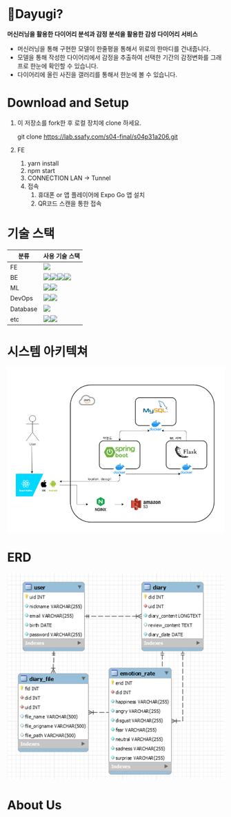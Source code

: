 # 🌵Dayugi?

**머신러닝을 활용한 다이어리 분석과 감정 분석을 활용한 감성 다이어리 서비스**

- 머신러닝을 통해 구현한 모델이 한줄평을 통해서 위로의 한마디를 건내줍니다.
- 모델을 통해 작성한 다이어리에서 감정을 추출하여 선택한 기간의 감정변화를 그래프로 한눈에 확인할 수 있습니다.
- 다이어리에 올린 사진을 갤러리를 통해서 한눈에 볼 수 있습니다.

# Download and Setup

1. 이 저장소를 fork한 후 로컬 장치에 clone 하세요.

   git clone https://lab.ssafy.com/s04-final/s04p31a206.git

2. FE

   1. yarn install
   2. npm start
   3. CONNECTION LAN → Tunnel
   4. 접속
      1. 휴대폰 or 앱 플레이어에 Expo Go 앱 설치
      2. QR코드 스캔을 통한 접속

# 기술 스택

| 분류     | 사용 기술 스택                                               |
| -------- | ------------------------------------------------------------ |
| FE       | <img src="https://img.shields.io/badge/ReactNative-0.64.4-green?logo=vue.js"> |
| BE       | <img src="https://img.shields.io/badge/Java-1.8-blue?logo=java"><img src="https://img.shields.io/badge/Python-3.8.5-blue?logo=python"><img src="https://img.shields.io/badge/Flask-1.1.2-blue?logo=flask"><img src="https://img.shields.io/badge/SpringBoot-2.4.3-green?logo=spring"> |
| ML       | <img src="https://img.shields.io/badge/Pytorch-1.8.1-red?logo=pytorch"><img src="https://img.shields.io/badge/Python-3.8.5-blue?logo=python"> |
| DevOps   | <img src="https://img.shields.io/badge/Jenkins-lightgrey?logo=jenkins"><img src="https://img.shields.io/badge/Docker-blue?logo=docker"> |
| Database | <img src="https://img.shields.io/badge/MySQL-v8.0-blue?logo=mysql"> |
| etc      | <img src="https://img.shields.io/badge/Mattermost-blue?logo=mattermost"><img src="https://img.shields.io/badge/Discord-lightgrey?logo=discord"> |

# 시스템 아키텍쳐

![](README.assets/system_diagram.png)

# ERD

![](README.assets/erd.png)

# About Us
